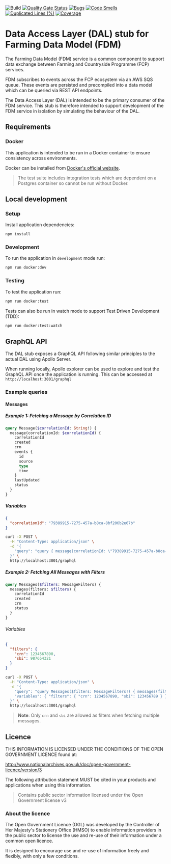 ![Build](https://github.com/defra/fcp-fdm-dal-stub/actions/workflows/publish.yml/badge.svg)
[![Quality Gate Status](https://sonarcloud.io/api/project_badges/measure?project=DEFRA_fcp-fdm-dal-stub&metric=alert_status)](https://sonarcloud.io/summary/new_code?id=DEFRA_fcp-fdm-dal-stub)
[![Bugs](https://sonarcloud.io/api/project_badges/measure?project=DEFRA_fcp-fdm-dal-stub&metric=bugs)](https://sonarcloud.io/summary/new_code?id=DEFRA_fcp-fdm-dal-stub)
[![Code Smells](https://sonarcloud.io/api/project_badges/measure?project=DEFRA_fcp-fdm-dal-stub&metric=code_smells)](https://sonarcloud.io/summary/new_code?id=DEFRA_fcp-fdm-dal-stub)
[![Duplicated Lines (%)](https://sonarcloud.io/api/project_badges/measure?project=DEFRA_fcp-fdm-dal-stub&metric=duplicated_lines_density)](https://sonarcloud.io/summary/new_code?id=DEFRA_fcp-fdm-dal-stub)
[![Coverage](https://sonarcloud.io/api/project_badges/measure?project=DEFRA_fcp-fdm-dal-stub&metric=coverage)](https://sonarcloud.io/summary/new_code?id=DEFRA_fcp-fdm-dal-stub)

# Data Access Layer (DAL) stub for Farming Data Model (FDM)

The Farming Data Model (FDM) service is a common component to support data exchange between Farming and Countryside Programme (FCP) services.

FDM subscribes to events across the FCP ecosystem via an AWS SQS queue. These events are persisted and precompiled into a data model which can be queried via REST API endpoints.

The Data Access Layer (DAL) is intended to be the primary consumer of the FDM service.  This stub is therefore intended to support development of the FDM service in isolation by simulating the behaviour of the DAL.

## Requirements

### Docker

This application is intended to be run in a Docker container to ensure consistency across environments.

Docker can be installed from [Docker's official website](https://docs.docker.com/get-docker/).

> The test suite includes integration tests which are dependent on a Postgres container so cannot be run without Docker.

## Local development

### Setup

Install application dependencies:

```bash
npm install
```

### Development

To run the application in `development` mode run:

```bash
npm run docker:dev
```

### Testing

To test the application run:

```bash
npm run docker:test
```

Tests can also be run in watch mode to support Test Driven Development (TDD):

```bash
npm run docker:test:watch
```

## GraphQL API

The DAL stub exposes a GraphQL API following similar principles to the actual DAL using Apollo Server.

When running locally, Apollo explorer can be used to explore and test the GraphQL API once the application is running.  This can be accessed at `http://localhost:3001/graphql`

### Example queries

#### Messages

##### Example 1: Fetching a Message by Correlation ID

```graphql
query Message($correlationId: String!) {
  message(correlationId: $correlationId) {
    correlationId
    created
    crn
    events {
      id
      source
      type
      time
    }
    lastUpdated
    status
  }
}
```

##### Variables
```json
{
  "correlationId": "79389915-7275-457a-b8ca-8bf206b2e67b"
}
```

```bash
curl -X POST \
  -H "Content-Type: application/json" \
  -d '{
    "query": "query { message(correlationId: \"79389915-7275-457a-b8ca-8bf206b2e67b\") { correlationId created crn events { id source type time } lastUpdated status } }"
  }' \
  http://localhost:3001/graphql
```

##### Example 2: Fetching All Messages with Filters

```graphql
query Messages($filters: MessageFilters) {
  messages(filters: $filters) {
    correlationId
    created
    crn
    status
  }
}
```

###### Variables

```json
{
  "filters": {
    "crn": 1234567890,
    "sbi": 987654321
  }
}
```

```bash
curl -X POST \
  -H "Content-Type: application/json" \
  -d '{
    "query": "query Messages($filters: MessageFilters!) { messages(filters: $filters) { correlationId created crn status } }",
    "variables": { "filters": { "crn": 1234567890, "sbi": 123456789 } }
  }' \
  http://localhost:3001/graphql
```

> **Note**: Only `crn` and `sbi` are allowed as filters when fetching multiple messages.

## Licence

THIS INFORMATION IS LICENSED UNDER THE CONDITIONS OF THE OPEN GOVERNMENT LICENCE found at:

<http://www.nationalarchives.gov.uk/doc/open-government-licence/version/3>

The following attribution statement MUST be cited in your products and applications when using this information.

> Contains public sector information licensed under the Open Government license v3

### About the licence

The Open Government Licence (OGL) was developed by the Controller of Her Majesty's Stationery Office (HMSO) to enable
information providers in the public sector to license the use and re-use of their information under a common open
licence.

It is designed to encourage use and re-use of information freely and flexibly, with only a few conditions.
